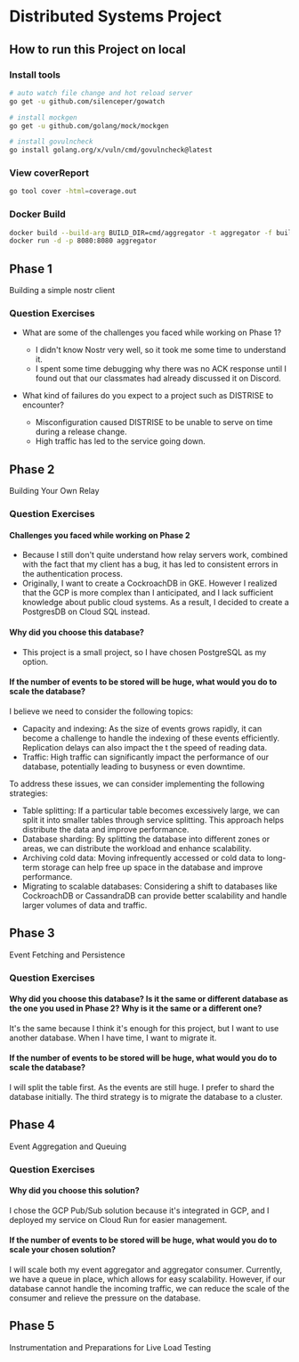 # Distributed Systems Project 

## How to run this Project on local
### Install tools
```bash
# auto watch file change and hot reload server
go get -u github.com/silenceper/gowatch

# install mockgen
go get -u github.com/golang/mock/mockgen

# install govulncheck
go install golang.org/x/vuln/cmd/govulncheck@latest
```

### View coverReport
```bash
go tool cover -html=coverage.out
```

### Docker Build
```bash
docker build --build-arg BUILD_DIR=cmd/aggregator -t aggregator -f build/dockerfile/Dockerfile .
docker run -d -p 8080:8080 aggregator    
```

## Phase 1
Building a simple nostr client

### Question Exercises
- What are some of the challenges you faced while working on Phase 1?
  - I didn't know Nostr very well, so it took me some time to understand it.
  - I spent some time debugging why there was no ACK response until I found out that our classmates had already discussed it on Discord. 


- What kind of failures do you expect to a project such as DISTRISE to encounter?
  - Misconfiguration caused DISTRISE to be unable to serve on time during a release change. 
  - High traffic has led to the service going down.


## Phase 2
Building Your Own Relay

### Question Exercises
#### **Challenges you faced while working on Phase 2**
  - Because I still don't quite understand how relay servers work, combined with the fact that my client has a bug, it has led to consistent errors in the authentication process.  
  - Originally, I want to create a CockroachDB in GKE. However I realized that the GCP is more complex than I anticipated, and I lack sufficient knowledge about public cloud systems. As a result, I decided to create a PostgresDB on Cloud SQL instead. 


#### **Why did you choose this database?**
  - This project is a small project, so I have chosen PostgreSQL as my option.

#### **If the number of events to be stored will be huge, what would you do to scale the database?**

I believe we need to consider the following topics:
- Capacity and indexing: As the size of events grows rapidly, it can become a challenge to handle the indexing of these events efficiently. Replication delays can also impact the t the speed of reading data.
- Traffic: High traffic can significantly impact the performance of our database, potentially leading to busyness or even downtime.

To address these issues, we can consider implementing the following strategies:
- Table splitting: If a particular table becomes excessively large, we can split it into smaller tables through service splitting. This approach helps distribute the data and improve performance.
- Database sharding: By splitting the database into different zones or areas, we can distribute the workload and enhance scalability.
- Archiving cold data: Moving infrequently accessed or cold data to long-term storage can help free up space in the database and improve performance.
- Migrating to scalable databases: Considering a shift to databases like CockroachDB or CassandraDB can provide better scalability and handle larger volumes of data and traffic.

## Phase 3
Event Fetching and Persistence

### Question Exercises
#### **Why did you choose this database? Is it the same or different database as the one you used in Phase 2? Why is it the same or a different one?**
It's the same because I think it's enough for this project, but I want to use another database. When I have time, I want to migrate it.
#### **If the number of events to be stored will be huge, what would you do to scale the database?**
I will split the table first. As the events are still huge. I prefer to shard the database initially. The third strategy is to migrate the database to a cluster.

## Phase 4
Event Aggregation and Queuing

### Question Exercises
#### **Why did you choose this solution?**
I chose the GCP Pub/Sub solution because it's integrated in GCP, and I deployed my service on Cloud Run for easier management.
#### **If the number of events to be stored will be huge, what would you do to scale your chosen solution?**
I will scale both my event aggregator and aggregator consumer. Currently, we have a queue in place, which allows for easy scalability. However, if our database cannot handle the incoming traffic, we can reduce the scale of the consumer and relieve the pressure on the database.

## Phase 5 
Instrumentation and Preparations for Live Load Testing